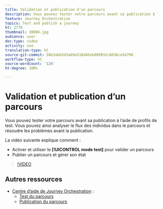 ```yaml
---
title: Validation et publication d’un parcours
description: Vous pouvez tester votre parcours avant sa publication à l’aide de profils de test. Vous pouvez ainsi analyser le flux des individus dans le parcours et résoudre les problèmes avant la publication.
feature: Journey Orchestration
topics: Test and publish a journey
kt: 2778
thumbnail: 30066.jpg
audience: user
doc-type: video
activity: use
translation-type: ht
source-git-commit: 56b3abb5d3a69a516d45eb889932c6036ce54798
workflow-type: ht
source-wordcount: '124'
ht-degree: 100%

---
```



# Validation et publication d’un parcours

Vous pouvez tester votre parcours avant sa publication à l’aide de profils de test. Vous pouvez ainsi analyser le flux des individus dans le parcours et résoudre les problèmes avant la publication.

La vidéo suivante explique comment :

* Activer et utiliser le **[!UICONTROL mode test]** pour valider un parcours
* Publier un parcours et gérer son état

>[!VIDEO](https://video.tv.adobe.com/v/30066?quality=12&captions=fre_fr)

## Autres ressources

* [Centre d’aide de Journey Orchestration](https://docs.adobe.com/content/help/fr-FR/journeys/using/journey-orchestration-home.html) :
   * [Test du parcours](https://docs.adobe.com/content/help/fr-FR/journeys/using/building-journeys/journeytesting.html)
   * [Publication du parcours](https://docs.adobe.com/content/help/fr-FR/journeys/using/building-journeys/journeypublication.html)
